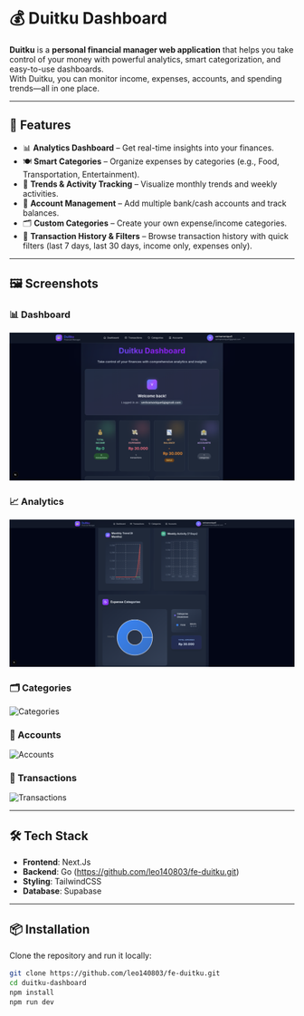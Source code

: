 # 💰 Duitku Dashboard

**Duitku** is a **personal financial manager web application** that helps you take control of your money with powerful analytics, smart categorization, and easy-to-use dashboards.  
With Duitku, you can monitor income, expenses, accounts, and spending trends—all in one place.

---

## 🚀 Features

- 📊 **Analytics Dashboard** – Get real-time insights into your finances.
- 🍽️ **Smart Categories** – Organize expenses by categories (e.g., Food, Transportation, Entertainment).
- 📅 **Trends & Activity Tracking** – Visualize monthly trends and weekly activities.
- 🏦 **Account Management** – Add multiple bank/cash accounts and track balances.
- 🗂️ **Custom Categories** – Create your own expense/income categories.
- 🔎 **Transaction History & Filters** – Browse transaction history with quick filters (last 7 days, last 30 days, income only, expenses only).

---

## 🖼️ Screenshots

### 📊 Dashboard
![Dashboard](./public/images/screenshots/Dashboard1.png)

### 📈 Analytics
![Analytics](./public/images/screenshots/Dashboard2.png)

### 🗂️ Categories
![Categories](./public/images/screenshots/Categories.png)

### 🏦 Accounts
![Accounts](./public/images/screenshots/Accounts.png)

### 🧾 Transactions
![Transactions](./public/images/screenshots/Transactions.png)

---

## 🛠️ Tech Stack

- **Frontend**: Next.Js 
- **Backend**: Go (https://github.com/leo140803/fe-duitku.git)
- **Styling**: TailwindCSS  
- **Database**: Supabase

---

## 📦 Installation

Clone the repository and run it locally:

```bash
git clone https://github.com/leo140803/fe-duitku.git
cd duitku-dashboard
npm install
npm run dev
